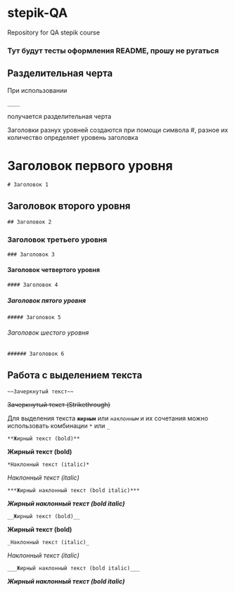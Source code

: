 # stepik-QA
Repository for QA stepik course

### Тут будут тесты оформления README, прошу не ругаться

## Разделительная черта

При использовании
```
____
```
получается разделительная черта

Заголовки разнух уровней создаются при помощи символа #, разное их количество определяет уровень заголовка
# Заголовок первого уровня
```
# Заголовок 1
```
## Заголовок второго уровня
```
## Заголовок 2
```

### Заголовок третьего уровня
```
### Заголовок 3
```

#### Заголовок четвертого уровня
```
#### Заголовок 4
```

##### Заголовок пятого уровня
```
##### Заголовок 5
```

###### Заголовок шестого уровня
```
###### Заголовок 6
```

## Работа с выделением текста

```
~~Зачеркнутый текст~~
```
~~Зачеркнутый текст (Strikethrough)~~

Для выделения текста **`жирным`** или *`наклонным`* и их сочетания можно использовать комбинации `*` или `_`

```
**Жирный текст (bold)**
```
**Жирный текст (bold)**

```
*Наклонный текст (italic)*
```
*Наклонный текст (italic)*

```
***Жирный наклонный текст (bold italic)***
```
***Жирный наклонный текст (bold italic)***

```
__Жирный текст (bold)__
```
__Жирный текст (bold)__

```
_Наклонный текст (italic)_
```
_Наклонный текст (italic)_

```
___Жирный наклонный текст (bold italic)___
```
___Жирный наклонный текст (bold italic)___

```
